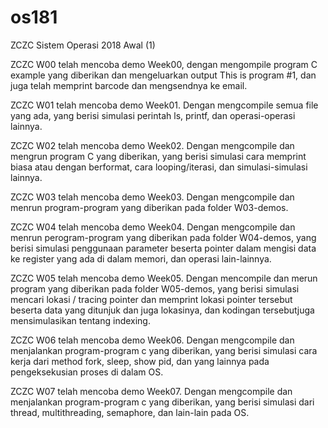 # os181
ZCZC Sistem Operasi 2018 Awal (1)

ZCZC W00 telah mencoba demo Week00, dengan mengompile program C example yang diberikan dan mengeluarkan output This is program #1, dan juga telah memprint barcode dan mengsendnya ke email.

ZCZC W01 telah mencoba demo Week01. Dengan mengcompile semua file yang ada, yang berisi simulasi perintah ls, printf, dan operasi-operasi lainnya.

ZCZC W02 telah mencoba demo Week02. Dengan mengcompile dan mengrun program C yang diberikan, yang berisi simulasi cara memprint biasa atau dengan berformat, cara looping/iterasi, dan simulasi-simulasi lainnya.

ZCZC W03 telah mencoba demo Week03. Dengan mengcompile dan menrun program-program yang diberikan pada folder W03-demos.

ZCZC W04 telah mencoba demo Week04. Dengan mengcompile dan menrun perogram-program yang diberikan pada folder W04-demos, yang berisi simulasi penggunaan parameter beserta pointer dalam mengisi data ke register yang ada di dalam memori, dan operasi lain-lainnya.

ZCZC W05 telah mencoba demo Week05. Dengan mencompile dan merun program yang diberikan pada folder W05-demos, yang berisi simulasi mencari lokasi / tracing pointer dan memprint lokasi pointer tersebut beserta data yang ditunjuk dan juga lokasinya, dan kodingan tersebutjuga mensimulasikan tentang indexing.

ZCZC W06 telah mencoba demo Week06. Dengan mengcompile dan menjalankan program-program c yang diberikan, yang berisi simulasi cara kerja dari method fork, sleep, show pid, dan yang lainnya pada pengeksekusian proses di dalam OS.

ZCZC W07 telah mencoba demo Week07. Dengan mengcompile dan menjalankan program-program c yang diberikan, yang berisi simulasi dari thread, multithreading, semaphore, dan lain-lain pada OS.
